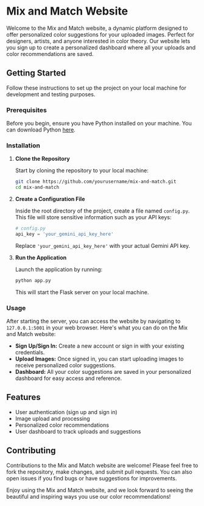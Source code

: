 # Mix and Match Website

Welcome to the Mix and Match website, a dynamic platform designed to offer personalized color suggestions for your uploaded images. 
Perfect for designers, artists, and anyone interested in color theory.
Our website lets you sign up to create a personalized dashboard where all your uploads and color recommendations are saved.

## Getting Started

Follow these instructions to set up the project on your local machine for development and testing purposes.

### Prerequisites

Before you begin, ensure you have Python installed on your machine. You can download Python [here](https://www.python.org/downloads/).

### Installation

1. **Clone the Repository**

   Start by cloning the repository to your local machine:

   ```bash
   git clone https://github.com/yourusername/mix-and-match.git
   cd mix-and-match
   ```

2. **Create a Configuration File**

   Inside the root directory of the project, create a file named `config.py`. This file will store sensitive information such as your API keys:

   ```python
   # config.py
   api_key = 'your_gemini_api_key_here'
   ```

   Replace `'your_gemini_api_key_here'` with your actual Gemini API key.


3. **Run the Application**

   Launch the application by running:

   ```bash
   python app.py
   ```

   This will start the Flask server on your local machine.

### Usage

After starting the server, you can access the website by navigating to `127.0.0.1:5001` in your web browser. Here's what you can do on the Mix and Match website:

- **Sign Up/Sign In:** Create a new account or sign in with your existing credentials.
- **Upload Images:** Once signed in, you can start uploading images to receive personalized color suggestions.
- **Dashboard:** All your color suggestions are saved in your personalized dashboard for easy access and reference.

## Features

- User authentication (sign up and sign in)
- Image upload and processing
- Personalized color recommendations
- User dashboard to track uploads and suggestions

## Contributing

Contributions to the Mix and Match website are welcome! Please feel free to fork the repository, make changes, and submit pull requests. You can also open issues if you find bugs or have suggestions for improvements.

Enjoy using the Mix and Match website, and we look forward to seeing the beautiful and inspiring ways you use our color recommendations!
